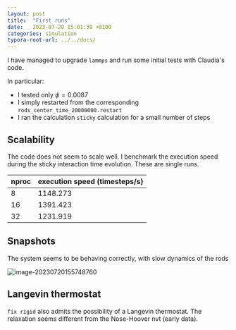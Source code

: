 ```yaml
---
layout: post
title:  "First runs"
date:   2023-07-20 15:01:30 +0100
categories: simulation
typora-root-url: ../../docs/
---
```

I have managed to upgrade `lammps` and run some initial tests with Claudia's code.

In particular:

- I tested only $\phi = 0.0087$ 
- I simply restarted from the corresponding `rods_center_time_20000000.restart`
- I ran the calculation `sticky` calculation for a small number of steps

## Scalability

The code does not seem to scale well. I benchmark the execution speed during the sticky interaction time evolution. These are single runs.

| nproc | execution speed (timesteps/s) |
| ----- | ----------------------------- |
| 8     | 1148.273                      |
| 16    | 1391.423                      |
| 32    | 1231.919                      |



## Snapshots

The system seems to be behaving correctly, with slow dynamics of the rods



![image-20230720155748760](/sticky-rods/assets/img/earlysnap.png)



## Langevin thermostat

`fix rigid` also admits the possibility of a Langevin thermostat. The relaxation seems different from the Nose-Hoover nvt (early data).









